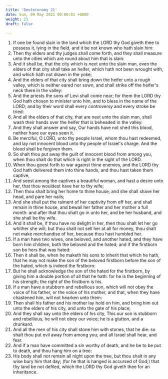 ```yaml
---
title: 'Deuteronomy 21'
date: Sun, 09 May 2021 00:00:01 +0000
weight: 21
draft: false
  
---
```


1. If one be found slain in the land which the LORD thy God giveth thee to possess it, lying in the field, and it be not known who hath slain him:
2. Then thy elders and thy judges shall come forth, and they shall measure unto the cities which are round about him that is slain:
3. And it shall be, that the city which is next unto the slain man, even the elders of that city shall take an heifer, which hath not been wrought with, and which hath not drawn in the yoke;
4. And the elders of that city shall bring down the heifer unto a rough valley, which is neither eared nor sown, and shall strike off the heifer's neck there in the valley:
5. And the priests the sons of Levi shall come near; for them the LORD thy God hath chosen to minister unto him, and to bless in the name of the LORD; and by their word shall every controversy and every stroke be tried:
6. And all the elders of that city, that are next unto the slain man, shall wash their hands over the heifer that is beheaded in the valley:
7. And they shall answer and say, Our hands have not shed this blood, neither have our eyes seen it.
8. Be merciful, O LORD, unto thy people Israel, whom thou hast redeemed, and lay not innocent blood unto thy people of Israel's charge. And the blood shall be forgiven them.
9. So shalt thou put away the guilt of innocent blood from among you, when thou shalt do that which is right in the sight of the LORD.
10. When thou goest forth to war against thine enemies, and the LORD thy God hath delivered them into thine hands, and thou hast taken them captive,
11. And seest among the captives a beautiful woman, and hast a desire unto her, that thou wouldest have her to thy wife;
12. Then thou shalt bring her home to thine house; and she shall shave her head, and pare her nails;
13. And she shall put the raiment of her captivity from off her, and shall remain in thine house, and bewail her father and her mother a full month: and after that thou shalt go in unto her, and be her husband, and she shall be thy wife.
14. And it shall be, if thou have no delight in her, then thou shalt let her go whither she will; but thou shalt not sell her at all for money, thou shalt not make merchandise of her, because thou hast humbled her.
15. If a man have two wives, one beloved, and another hated, and they have born him children, both the beloved and the hated; and if the firstborn son be hers that was hated:
16. Then it shall be, when he maketh his sons to inherit that which he hath, that he may not make the son of the beloved firstborn before the son of the hated, which is indeed the firstborn:
17. But he shall acknowledge the son of the hated for the firstborn, by giving him a double portion of all that he hath: for he is the beginning of his strength; the right of the firstborn is his.
18. If a man have a stubborn and rebellious son, which will not obey the voice of his father, or the voice of his mother, and that, when they have chastened him, will not hearken unto them:
19. Then shall his father and his mother lay hold on him, and bring him out unto the elders of his city, and unto the gate of his place;
20. And they shall say unto the elders of his city, This our son is stubborn and rebellious, he will not obey our voice; he is a glutton, and a drunkard.
21. And all the men of his city shall stone him with stones, that he die: so shalt thou put evil away from among you; and all Israel shall hear, and fear.
22. And if a man have committed a sin worthy of death, and he be to be put to death, and thou hang him on a tree:
23. His body shall not remain all night upon the tree, but thou shalt in any wise bury him that day; (for he that is hanged is accursed of God;) that thy land be not defiled, which the LORD thy God giveth thee for an inheritance.
